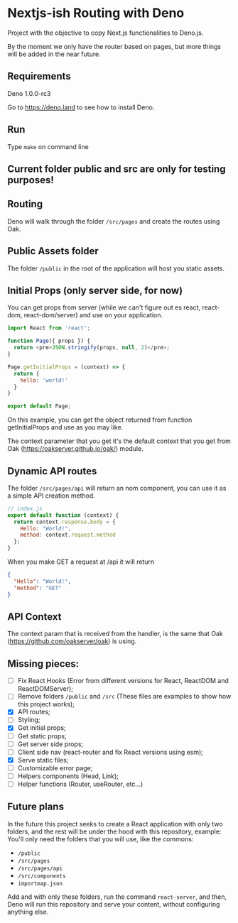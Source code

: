 # Nextjs-ish Routing with Deno
Project with the objective to copy Next.js functionalities to Deno.js.

By the moment we only have the router based on pages, but more things will be added in the near future.

## Requirements
Deno 1.0.0-rc3

Go to https://deno.land to see how to install Deno.

## Run
Type `make` on command line

## Current folder public and src are only for testing purposes!

## Routing
Deno will walk through the folder `/src/pages` and create the routes using Oak.

## Public Assets folder
The folder `/public` in the root of the application will host you static assets.

## Initial Props (only server side, for now)
You can get props from server (while we can't figure out es react, react-dom, react-dom/server) and use on your application.

``` javascript
import React from 'react';

function Page({ props }) {
  return <pre>JSON.stringify(props, null, 2)</pre>;
}

Page.getInitialProps = (context) => {
  return {
    hello: 'world!'
  }
}

export default Page;
```

On this example, you can get the object returned from function getInitialProps and use as you may like.

The context parameter that you get it's the default context that you get from Oak (https://oakserver.github.io/oak/) module.

## Dynamic API routes
The folder `/src/pages/api` will return an nom component, you can use it as a simple API creation method.
``` javascript
// index.js
export default function (context) {
  return context.response.body = {
    Hello: "World!",
    method: context.request.method
  };
}
```

When you make GET a request at /api it will return
``` json
{
  "Hello": "World!",
  "method": "GET"
}
```

## API Context
The context param that is received from the handler, is the same that Oak (https://github.com/oakserver/oak) is using.

## Missing pieces:
- [ ] Fix React Hooks (Error from different versions for React, ReactDOM and ReactDOMServer);
- [ ] Remove folders `/public` and `/src` (These files are examples to show how this project works);
- [X] API routes;
- [ ] Styling;
- [X] Get initial props;
- [ ] Get static props;
- [ ] Get server side props;
- [ ] Client side nav (react-router and fix React versions using esm);
- [X] Serve static files;
- [ ] Customizable error page;
- [ ] Helpers components (Head, Link);
- [ ] Helper functions (Router, useRouter, etc…)

## Future plans
In the future this project seeks to create a React application with only two folders, and the rest will be under the hood with this repository, example:
You'll only need the folders that you will use, like the commons:
- `/public`
- `/src/pages`
- `/src/pages/api`
- `/src/components`
- `importmap.json`

Add and with only these folders, run the command `react-server`, and then, Deno will run this repository and serve your content, without configuring anything else.
